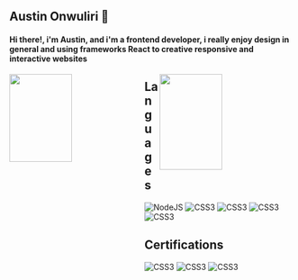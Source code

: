 ## Austin Onwuliri 👋
#### Hi there!, i'm Austin, and i'm a frontend developer, i really enjoy design in general and using frameworks React to creative responsive and interactive websites
<img align ="left" width="47%" height="20%" src= "https://github-readme-stats.vercel.app/api?username=Lucid-017&show_icons=true&theme=radical"/>

<img align ="right" width="47%" height="170px" src= "https://github-readme-stats.vercel.app/api/top-langs/?username=Lucid-017&layout=compact"/>

## Languages


<img alt="NodeJS" src= "https://img.shields.io/badge/react-%2320232a.svg?style=for-the-badge&logo=react&logoColor=%2361DAFB"/>
<img alt="CSS3" src="http://shields.io/badge/javascript-%23323330.svg?style=for-the-badge&logo=javascript&logoColor=#23F7DF1"/>
<img alt="CSS3" src="https://img.shields.io/badge/html5-%23E34F26.svg?style=for-the-badge&logo=html5&logoColor=white"/>
<img alt="CSS3" src="https://img.shields.io/badge/Css3-%23157286.svg?style=for-the-badge&logo=css3&logoColor=white" />
<img alt="CSS3" src="https://img.shields.io/badge/tailwindcss-%2338B2AC.svg?style=for-the-badge&logo=tailwind-css&logoColor=white"/>

## Certifications
<img alt="CSS3" src="https://img.shields.io/badge/Udemy-A435F0?style=for-the-badge&logo=Udemy&logoColor=white"/>
<img alt="CSS3" src="https://img.shields.io/badge/Freecodecamp-%23123.svg?&style=for-the-badge&logo=freecodecamp&logoColor=green"/>
<img alt="CSS3" src="https://img.shields.io/badge/Coursera-%230056D2.svg?style=for-the-badge&logo=Coursera&logoColor=white"/>

